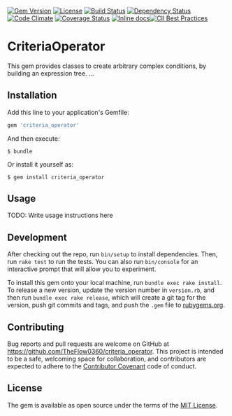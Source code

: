 [![Gem Version](http://img.shields.io/gem/v/criteria_operator.svg?style=flat)](https://rubygems.org/gems/criteria_operator)
[![License](http://img.shields.io/:license-mit-blue.svg?style=flat)](http://TheFlow0360.mit-license.org)
[![Build Status](http://img.shields.io/travis/TheFlow0360/criteria_operator.svg?style=flat)](https://travis-ci.org/TheFlow0360/criteria_operator)
[![Dependency Status](http://img.shields.io/gemnasium/TheFlow0360/criteria_operator.svg?style=flat)](https://gemnasium.com/TheFlow0360/criteria_operator)
[![Code Climate](http://img.shields.io/codeclimate/github/TheFlow0360/criteria_operator.svg?style=flat)](https://codeclimate.com/github/TheFlow0360/criteria_operator)
[![Coverage Status](https://coveralls.io/repos/github/TheFlow0360/criteria_operator/badge.svg?branch=master)](https://coveralls.io/github/TheFlow0360/criteria_operator?branch=master)
[![Inline docs](http://inch-ci.org/github/TheFlow0360/criteria_operator.svg?branch=master&style=shields)](http://inch-ci.org/github/TheFlow0360/criteria_operator)[![CII Best Practices](https://bestpractices.coreinfrastructure.org/projects/958/badge)](https://bestpractices.coreinfrastructure.org/projects/958)


# CriteriaOperator

This gem provides classes to create arbitrary complex conditions, by building an expression tree. ...

## Installation

Add this line to your application's Gemfile:

```ruby
gem 'criteria_operator'
```

And then execute:

    $ bundle

Or install it yourself as:

    $ gem install criteria_operator

## Usage

TODO: Write usage instructions here

## Development

After checking out the repo, run `bin/setup` to install dependencies. Then, run `rake test` to run the tests. You can also run `bin/console` for an interactive prompt that will allow you to experiment.

To install this gem onto your local machine, run `bundle exec rake install`. To release a new version, update the version number in `version.rb`, and then run `bundle exec rake release`, which will create a git tag for the version, push git commits and tags, and push the `.gem` file to [rubygems.org](https://rubygems.org).

## Contributing

Bug reports and pull requests are welcome on GitHub at https://github.com/TheFlow0360/criteria_operator. This project is intended to be a safe, welcoming space for collaboration, and contributors are expected to adhere to the [Contributor Covenant](http://contributor-covenant.org) code of conduct.


## License

The gem is available as open source under the terms of the [MIT License](http://opensource.org/licenses/MIT).

